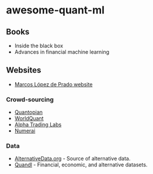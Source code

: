 # awesome-quant-ml

## Books

- Inside the black box
- Advances in financial machine learning

## Websites

- [Marcos López de Prado website](http://www.quantresearch.org/)

### Crowd-sourcing

- [Quantopian](https://www.quantopian.com/)
- [WorldQuant](https://www.worldquant.com/home/)
- [Alpha Trading Labs](https://www.alphatradinglabs.com/)
- [Numerai](https://numer.ai/)

### Data

- [AlternativeData.org](https://alternativedata.org/) - Source of alternative data.
- [Quandl](https://www.quandl.com/) - Financial, economic, and alternative datasets.

